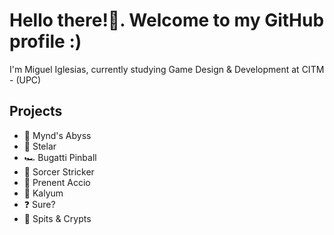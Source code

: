 # Hello there!👋. Welcome to my GitHub profile :)


I'm Miguel Iglesias, currently studying Game Design & Development at CITM - (UPC)

## Projects

- 🌌 Mynd's Abyss
- 🌠 Stelar
- 🏎️ Bugatti Pinball
- 👾 Sorcer Stricker
- 🌱 Prenent Accio
- 🩻 Kalyum
- ❓ Sure?
- 🏺 Spits & Crypts
